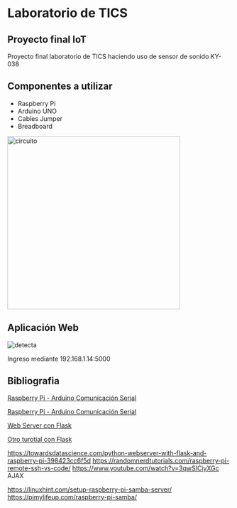# Laboratorio de TICS
## Proyecto final IoT
Proyecto final laboratorio de TICS haciendo uso de sensor de sonido KY-038 

## Componentes a utilizar
- Raspberry Pi
- Arduino UNO 
- Cables Jumper
- Breadboard
<img width="389" alt="circuito " src="https://github.com/rocioroman/labdetics/assets/52686267/fded8d38-8afa-43de-97fb-054f25e2d831">

## Aplicación Web
![detecta](https://github.com/rocioroman/labdetics/assets/52686267/bccf578e-e7b0-4cd6-b029-4e7ea59a90a7)

Ingreso mediante 192.168.1.14:5000

## Bibliografia
[Raspberry Pi - Arduino Comunicación Serial](https://www.instructables.com/Raspberry-Pi-Arduino-Serial-Communication/)

[Raspberry Pi - Arduino Comunicación Serial](https://roboticsbackend.com/raspberry-pi-arduino-serial-communication/)

[Web Server con Flask](https://projects.raspberrypi.org/en/projects/python-web-server-with-flask)

[Otro turotial con Flask](https://towardsdatascience.com/python-webserver-with-flask-and-raspberry-pi-398423cc6f5d)

https://towardsdatascience.com/python-webserver-with-flask-and-raspberry-pi-398423cc6f5d 
https://randomnerdtutorials.com/raspberry-pi-remote-ssh-vs-code/
https://www.youtube.com/watch?v=3qwSICiyXGc
 AJAX
 
 https://linuxhint.com/setup-raspberry-pi-samba-server/
 https://pimylifeup.com/raspberry-pi-samba/
